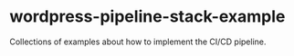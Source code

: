 # wordpress-pipeline-stack-example
Collections of examples about how to implement the CI/CD pipeline.
